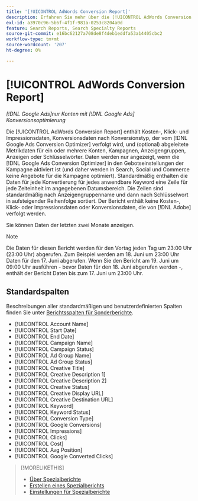 ```yaml
---
title: '[!UICONTROL AdWords Conversion Report]'
description: Erfahren Sie mehr über die [!UICONTROL AdWords Conversion Report].
exl-id: a3970c96-5b6f-4f1f-981a-0253c8204a0d
feature: Search Reports, Search Specialty Reports
source-git-commit: e16bc62127a708de8f4deb1eddfa53a14405cbc2
workflow-type: tm+mt
source-wordcount: '207'
ht-degree: 0%

---
```


# [!UICONTROL AdWords Conversion Report]

*[!DNL Google Ads]nur Konten mit [!DNL Google Ads] Konversionsoptimierung*

Die [!UICONTROL AdWords Conversion Report] enthält Kosten-, Klick- und Impressionsdaten, Konversionsdaten nach Konversionstyp, der vom [!DNL Google Ads Conversion Optimizer] verfolgt wird, und (optional) abgeleitete Metrikdaten für ein oder mehrere Konten, Kampagnen, Anzeigengruppen, Anzeigen oder Schlüsselwörter. Daten werden nur angezeigt, wenn die [!DNL Google Ads Conversion Optimizer] in den Gebotseinstellungen der Kampagne aktiviert ist (und daher werden in Search, Social und Commerce keine Angebote für die Kampagne optimiert). Standardmäßig enthalten die Daten für jede Konvertierung für jedes anwendbare Keyword eine Zeile für jede Zeiteinheit im angegebenen Datumsbereich. Die Zeilen sind standardmäßig nach Anzeigengruppenname und dann nach Schlüsselwort in aufsteigender Reihenfolge sortiert. Der Bericht enthält keine Kosten-, Klick- oder Impressionsdaten oder Konversionsdaten, die von [!DNL Adobe] verfolgt werden.

Sie können Daten der letzten zwei Monate anzeigen.

>[!NOTE]
>
>Die Daten für diesen Bericht werden für den Vortag jeden Tag um 23:00 Uhr (23:00 Uhr) abgerufen. Zum Beispiel werden am 18. Juni um 23:00 Uhr Daten für den 17. Juni abgerufen. Wenn Sie den Bericht am 19. Juni um 09:00 Uhr ausführen - bevor Daten für den 18. Juni abgerufen werden -, enthält der Bericht Daten bis zum 17. Juni um 23:00 Uhr.

## Standardspalten

Beschreibungen aller standardmäßigen und benutzerdefinierten Spalten finden Sie unter [Berichtsspalten für Sonderberichte](specialty-report-columns.md).

* [!UICONTROL Account Name]
* [!UICONTROL Start Date]
* [!UICONTROL End Date]
* [!UICONTROL Campaign Name]
* [!UICONTROL Campaign Status]
* [!UICONTROL Ad Group Name]
* [!UICONTROL Ad Group Status]
* [!UICONTROL Creative Title]
* [!UICONTROL Creative Description 1]
* [!UICONTROL Creative Description 2]
* [!UICONTROL Creative Status]
* [!UICONTROL Creative Display URL]
* [!UICONTROL Creative Destination URL]
* [!UICONTROL Keyword]
* [!UICONTROL Keyword Status]
* [!UICONTROL Conversion Type]
* [!UICONTROL Google Conversions]
* [!UICONTROL Impressions]
* [!UICONTROL Clicks]
* [!UICONTROL Cost]
* [!UICONTROL Avg Position]
* [!UICONTROL Google Converted Clicks]

>[!MORELIKETHIS]
>
>* [Über Spezialberichte](specialty-report-about.md)
>* [Erstellen eines Spezialberichts](specialty-report-generate.md)
>* [Einstellungen für Spezialberichte](specialty-report-settings.md)
